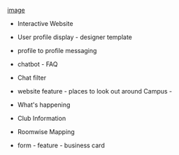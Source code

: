[image](https://user-images.githubusercontent.com/55154187/120687821-03b6ab00-c4c0-11eb-85d5-03521cc05329.png)


- Interactive Website
- User profile display - designer template
- profile to profile messaging
- chatbot - FAQ
- Chat filter

- website feature - places to look out around Campus - 
- What's happening
- Club Information
- Roomwise Mapping
- form - feature - business card
